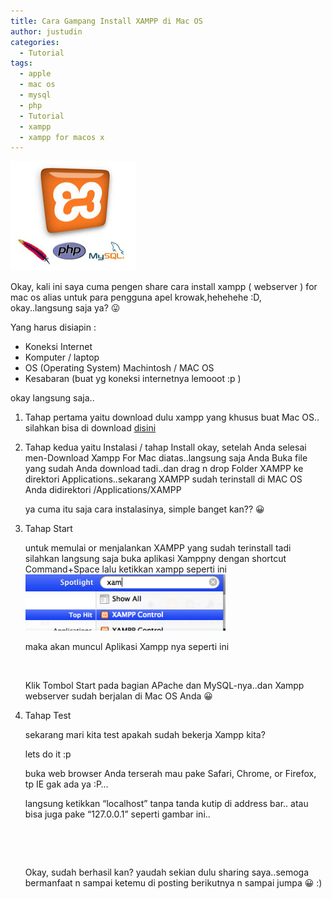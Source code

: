```yaml
---
title: Cara Gampang Install XAMPP di Mac OS
author: justudin
categories:
  - Tutorial
tags:
  - apple
  - mac os
  - mysql
  - php
  - Tutorial
  - xampp
  - xampp for macos x
---
```


<img alt="" src="/files/uploads/2013/01/xampp.jpg?w=200" width="200" height="175" border="0" />

Okay, kali ini saya cuma pengen share cara install xampp ( webserver ) for mac os alias untuk para pengguna apel krowak,hehehehe :D, okay..langsung saja ya? 😛

Yang harus disiapin :

* Koneksi Internet
* Komputer / laptop
* OS (Operating System) Machintosh / MAC OS
* Kesabaran (buat yg koneksi internetnya lemooot :p )

okay langsung saja..

  1. Tahap pertama yaitu download dulu xampp yang khusus buat Mac OS.. silahkan bisa di download <a href="http://www.apachefriends.org/download.php?xampp-macosx-1.7.3.dmg">disini</a> 

2.   Tahap kedua yaitu Instalasi / tahap Install
     okay, setelah Anda selesai men-Download Xampp For Mac diatas..langsung saja Anda Buka file yang sudah Anda download tadi..dan drag n drop Folder XAMPP ke direktori Applications..sekarang XAMPP sudah terinstall di MAC OS Anda didirektori /Applications/XAMPP

     ya cuma itu saja cara instalasinya, simple banget kan?? 😀


3.   Tahap Start

     untuk memulai or menjalankan XAMPP yang sudah terinstall tadi silahkan langsung saja buka aplikasi Xamppny dengan shortcut Command+Space lalu ketikkan xampp seperti ini
     <img alt="" src="/files/uploads/2013/01/picture1.png?w=300" width="320" height="90" border="0" />

     maka akan muncul Aplikasi Xampp nya seperti ini

     <img alt="" src="http://justudin.files.wordpress.com/2013/01/picture2.png" border="0" />

     Klik Tombol Start pada bagian APache dan MySQL-nya..dan Xampp webserver sudah berjalan di Mac OS Anda 😀


4.   Tahap Test

     sekarang mari kita test apakah sudah bekerja Xampp kita?

     lets do it :p

     buka web browser Anda terserah mau pake Safari, Chrome, or Firefox, tp IE gak ada ya :P…

     langsung ketikkan “localhost” tanpa tanda kutip di address bar.. atau bisa juga pake “127.0.0.1” seperti gambar ini..

     <img alt="" src="http://vichargrave.com/wp-content/uploads/2012/09/XAMPP-for-Mac-OS-X.png" border="0" />

     ​

     Okay, sudah berhasil kan? yaudah sekian dulu sharing saya..semoga bermanfaat n sampai ketemu di posting berikutnya n sampai jumpa 😀 :) 

